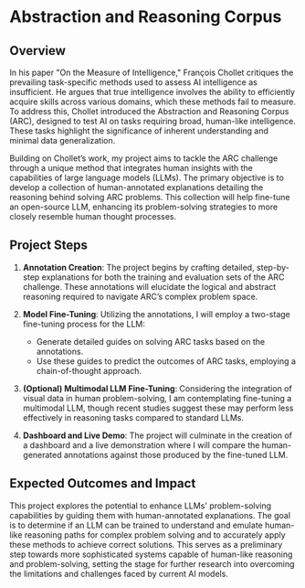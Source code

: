 # Abstraction and Reasoning Corpus

## Overview

In his paper "On the Measure of Intelligence," François Chollet critiques the prevailing task-specific methods used to assess AI intelligence as insufficient. He argues that true intelligence involves the ability to efficiently acquire skills across various domains, which these methods fail to measure. To address this, Chollet introduced the Abstraction and Reasoning Corpus (ARC), designed to test AI on tasks requiring broad, human-like intelligence. These tasks highlight the significance of inherent understanding and minimal data generalization.

Building on Chollet’s work, my project aims to tackle the ARC challenge through a unique method that integrates human insights with the capabilities of large language models (LLMs). The primary objective is to develop a collection of human-annotated explanations detailing the reasoning behind solving ARC problems. This collection will help fine-tune an open-source LLM, enhancing its problem-solving strategies to more closely resemble human thought processes.

## Project Steps

1. **Annotation Creation**: The project begins by crafting detailed, step-by-step explanations for both the training and evaluation sets of the ARC challenge. These annotations will elucidate the logical and abstract reasoning required to navigate ARC’s complex problem space.

2. **Model Fine-Tuning**: Utilizing the annotations, I will employ a two-stage fine-tuning process for the LLM:

    - Generate detailed guides on solving ARC tasks based on the annotations.
    - Use these guides to predict the outcomes of ARC tasks, employing a chain-of-thought approach.

3. **(Optional) Multimodal LLM Fine-Tuning**: Considering the integration of visual data in human problem-solving, I am contemplating fine-tuning a multimodal LLM, though recent studies suggest these may perform less effectively in reasoning tasks compared to standard LLMs.

4. **Dashboard and Live Demo**: The project will culminate in the creation of a dashboard and a live demonstration where I will compare the human-generated annotations against those produced by the fine-tuned LLM.

## Expected Outcomes and Impact

This project explores the potential to enhance LLMs' problem-solving capabilities by guiding them with human-annotated explanations. The goal is to determine if an LLM can be trained to understand and emulate human-like reasoning paths for complex problem solving and to accurately apply these methods to achieve correct solutions. This serves as a preliminary step towards more sophisticated systems capable of human-like reasoning and problem-solving, setting the stage for further research into overcoming the limitations and challenges faced by current AI models.
